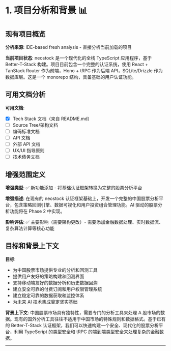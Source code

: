 # 1. 项目分析和背景 📊

## 现有项目概览

**分析来源**: IDE-based fresh analysis - 直接分析当前加载的项目

**当前项目状态**:
neostock 是一个现代化的全栈 TypeScript 应用程序，基于 Better-T-Stack 构建。项目目前包含一个完整的认证系统，使用 React + TanStack Router 作为前端，Hono + tRPC 作为后端 API，SQLite/Drizzle 作为数据库层。这是一个 monorepo 结构，具备基础的用户认证功能。

## 可用文档分析

**可用文档**:

- [x] Tech Stack 文档（来自 README.md）
- [ ] Source Tree/架构文档
- [ ] 编码标准文档
- [ ] API 文档
- [ ] 外部 API 文档
- [ ] UX/UI 指导原则
- [ ] 技术债务文档

## 增强范围定义

**增强类型**: ✅ 新功能添加 - 将基础认证框架转换为完整的股票分析平台

**增强描述**: 在现有的 neostock 认证框架基础上，开发一个完整的中国股票分析平台，包含策略回测引擎、数据可视化和用户投资组合管理功能。AI 驱动的股票分析功能将在 Phase 2 中实现。

**影响评估**: ✅ 主要影响（需要架构更改）- 需要添加金融数据处理、实时数据流、复杂算法计算等核心功能

## 目标和背景上下文

**目标**:

- 为中国股票市场提供专业的分析和回测工具
- 提供用户友好的策略构建和回测界面
- 支持移动端友好的数据分析和历史数据回溯
- 建立安全可靠的付费订阅和用户权限管理系统
- 建立稳定可靠的数据获取和监控体系
- 为未来 AI 技术集成奠定坚实基础

**背景上下文**:
中国股票市场具有独特性，需要专门的分析工具来处理 A 股市场的数据。现有的国外分析工具往往不适用于中国市场的特殊规则和数据格式。基于已有的 Better-T-Stack 认证框架，我们可以快速构建一个安全、现代化的股票分析平台，利用 TypeScript 的类型安全和 tRPC 的端到端类型安全来处理复杂的金融数据。

---
